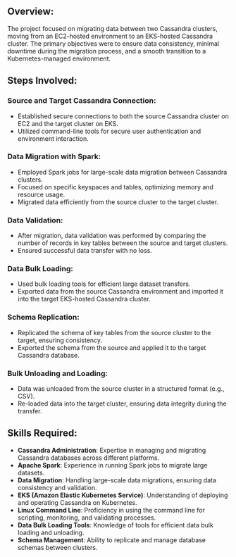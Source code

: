 <!-- @format -->

## Overview:

The project focused on migrating data between two Cassandra clusters, moving from an EC2-hosted environment to an EKS-hosted Cassandra cluster. The primary objectives were to ensure data consistency, minimal downtime during the migration process, and a smooth transition to a Kubernetes-managed environment.

## Steps Involved:

### Source and Target Cassandra Connection:

- Established secure connections to both the source Cassandra cluster on EC2 and the target cluster on EKS.
- Utilized command-line tools for secure user authentication and environment interaction.

### Data Migration with Spark:

- Employed Spark jobs for large-scale data migration between Cassandra clusters.
- Focused on specific keyspaces and tables, optimizing memory and resource usage.
- Migrated data efficiently from the source cluster to the target cluster.

### Data Validation:

- After migration, data validation was performed by comparing the number of records in key tables between the source and target clusters.
- Ensured successful data transfer with no loss.

### Data Bulk Loading:

- Used bulk loading tools for efficient large dataset transfers.
- Exported data from the source Cassandra environment and imported it into the target EKS-hosted Cassandra cluster.

### Schema Replication:

- Replicated the schema of key tables from the source cluster to the target, ensuring consistency.
- Exported the schema from the source and applied it to the target Cassandra database.

### Bulk Unloading and Loading:

- Data was unloaded from the source cluster in a structured format (e.g., CSV).
- Re-loaded data into the target cluster, ensuring data integrity during the transfer.

## Skills Required:

- **Cassandra Administration**: Expertise in managing and migrating Cassandra databases across different platforms.
- **Apache Spark**: Experience in running Spark jobs to migrate large datasets.
- **Data Migration**: Handling large-scale data migrations, ensuring data consistency and validation.
- **EKS (Amazon Elastic Kubernetes Service)**: Understanding of deploying and operating Cassandra on Kubernetes.
- **Linux Command Line**: Proficiency in using the command line for scripting, monitoring, and validating processes.
- **Data Bulk Loading Tools**: Knowledge of tools for efficient data bulk loading and unloading.
- **Schema Management**: Ability to replicate and manage database schemas between clusters.
